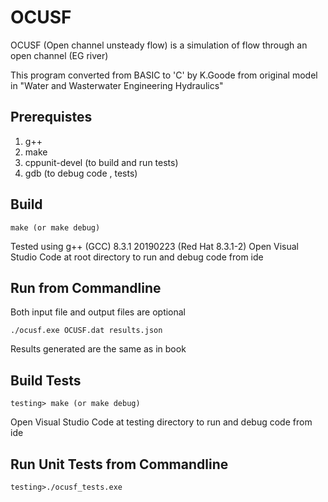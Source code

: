 
# OCUSF

OCUSF (Open channel unsteady flow) is a simulation of flow through an open channel (EG river) 

This program converted from BASIC to 'C' by K.Goode from original model in  "Water and Wasterwater Engineering Hydraulics"

## Prerequistes
1. g++
2. make
3. cppunit-devel (to build and run tests)
4. gdb (to debug code , tests)

## Build
```console
make (or make debug)
```
Tested using g++ (GCC) 8.3.1 20190223 (Red Hat 8.3.1-2)
Open Visual Studio Code at root directory to run and debug code from ide

## Run from Commandline
Both input file and output files are optional  
```console
./ocusf.exe OCUSF.dat results.json
```
Results generated are the same as in book


## Build Tests
```console
testing> make (or make debug)
```
Open Visual Studio Code at testing directory to run and debug code from ide

## Run Unit Tests from Commandline

```console
testing>./ocusf_tests.exe
```

